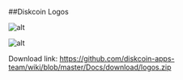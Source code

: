 ##Diskcoin Logos

![alt](image/Diskcoinlogo1.png)

![alt](image/Diskcoinlogo2.png)

Download link: https://github.com/diskcoin-apps-team/wiki/blob/master/Docs/download/logos.zip
